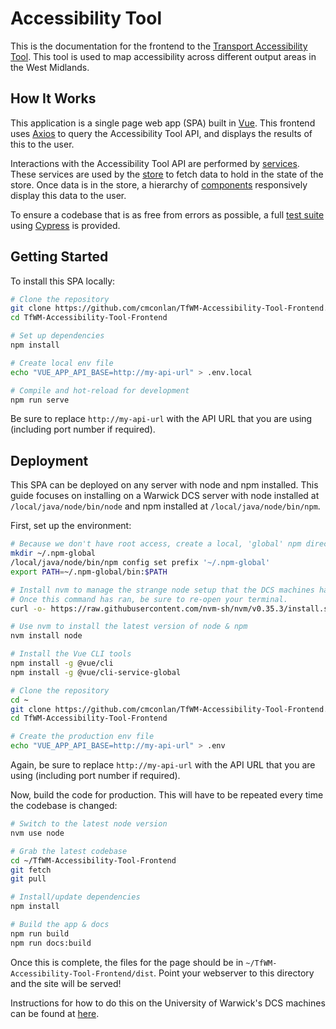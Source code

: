 # Accessibility Tool

This is the documentation for the frontend to the [Transport Accessibility Tool](https://github.com/cmconlan/TfWM-Accessibility-Tool). This tool is used to map accessibility across different output areas in the West Midlands.

## How It Works

This application is a single page web app (SPA) built in [Vue](https://vuejs.org). This frontend uses [Axios](https://github.com/axios/axios) to query the Accessibility Tool API, and displays the results of this to the user.

Interactions with the Accessibility Tool API are performed by [services](/services.html). These services are used by the [store](/store.html) to fetch data to hold in the state of the store. Once data is in the store, a hierarchy of [components](/components.html) responsively display this data to the user.

To ensure a codebase that is as free from errors as possible, a full [test suite](/tests.html) using [Cypress](https://www.cypress.io/) is provided.

## Getting Started
To install this SPA locally:
```bash
# Clone the repository
git clone https://github.com/cmconlan/TfWM-Accessibility-Tool-Frontend.git
cd TfWM-Accessibility-Tool-Frontend

# Set up dependencies
npm install

# Create local env file
echo "VUE_APP_API_BASE=http://my-api-url" > .env.local

# Compile and hot-reload for development
npm run serve
```

Be sure to replace `http://my-api-url` with the API URL that you are using (including port number if required).

## Deployment
This SPA can be deployed on any server with node and npm installed. This guide focuses on installing on a Warwick DCS server with node installed at `/local/java/node/bin/node` and npm installed at `/local/java/node/bin/npm`.

First, set up the environment:
```bash
# Because we don't have root access, create a local, 'global' npm directory
mkdir ~/.npm-global
/local/java/node/bin/npm config set prefix '~/.npm-global'
export PATH=~/.npm-global/bin:$PATH

# Install nvm to manage the strange node setup that the DCS machines have
# Once this command has ran, be sure to re-open your terminal.
curl -o- https://raw.githubusercontent.com/nvm-sh/nvm/v0.35.3/install.sh | bash

# Use nvm to install the latest version of node & npm
nvm install node

# Install the Vue CLI tools
npm install -g @vue/cli
npm install -g @vue/cli-service-global

# Clone the repository
cd ~
git clone https://github.com/cmconlan/TfWM-Accessibility-Tool-Frontend.git
cd TfWM-Accessibility-Tool-Frontend

# Create the production env file
echo "VUE_APP_API_BASE=http://my-api-url" > .env
```
Again, be sure to replace `http://my-api-url` with the API URL that you are using (including port number if required).

Now, build the code for production. This will have to be repeated every time the codebase is changed:
```bash
# Switch to the latest node version
nvm use node

# Grab the latest codebase
cd ~/TfWM-Accessibility-Tool-Frontend
git fetch
git pull

# Install/update dependencies
npm install

# Build the app & docs
npm run build
npm run docs:build
```
Once this is complete, the files for the page should be in `~/TfWM-Accessibility-Tool-Frontend/dist`. Point your webserver to this directory and the site will be served!

Instructions for how to do this on the University of Warwick's DCS machines can be found at [here](https://warwick.ac.uk/fac/sci/dcs/intranet/user_guide/apache/).
